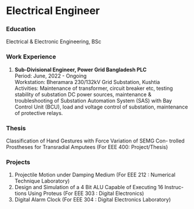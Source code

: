 # Electrical Engineer

### Education
Electrical & Electronic Engineering, BSc

### Work Experience
1. **Sub-Divisional Engineer, Power Grid Bangladesh PLC**\
Period: June, 2022 - Ongoing\
Workstation: Bheramara 230/132kV Grid Substation, Kushtia\
Activities: Maintenance of transformer, circuit breaker etc, testing stability of substation DC power sources, maintenance & troubleshooting of Substation Automation System (SAS) with Bay Control Unit (BCU), load and voltage control of substation, maintenance of protective relays. 

### Thesis
Classification of Hand Gestures with Force Variation of SEMG Con-
trolled Prostheses for Transradial Amputees (For EEE 400: Project/Thesis)

### Projects

1. Projectile Motion under Damping Medium (For EEE 212 : Numerical Technique Laboratory)
2. Design and Simulation of a 4 Bit ALU Capable of Executing 16 Instruc-
tions Using Proteus (For EEE 303 : Digital Electronics)
3. Digital Alarm Clock (For EEE 304 : Digital Electronics Laboratory)
